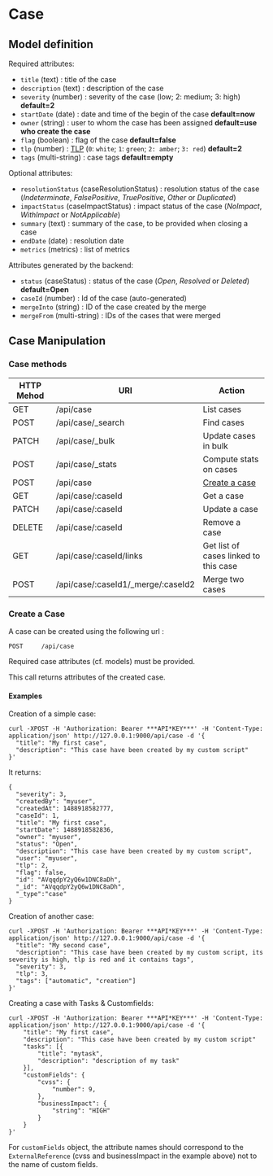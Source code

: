 # Case

## Model definition

Required attributes:
 - `title` (text) : title of the case
 - `description` (text) : description of the case
 - `severity` (number) : severity of the case (low; 2: medium; 3: high) **default=2**
 - `startDate` (date) : date and time of the begin of the case **default=now**
 - `owner` (string) : user to whom the case has been assigned **default=use who create the case**
 - `flag` (boolean) : flag of the case **default=false**
 - `tlp` (number) : [TLP](https://www.us-cert.gov/tlp) (`0`: `white`; `1`: `green`; `2: amber`;
 `3: red`) **default=2**
 - `tags` (multi-string) : case tags **default=empty**

Optional attributes:
 - `resolutionStatus` (caseResolutionStatus) : resolution status of the case (*Indeterminate*, *FalsePositive*,
 *TruePositive*, *Other* or *Duplicated*)
 - `impactStatus` (caseImpactStatus) : impact status of the case (*NoImpact*, *WithImpact* or *NotApplicable*)
 - `summary` (text) : summary of the case, to be provided when closing a case
 - `endDate` (date) : resolution date
 - `metrics` (metrics) : list of metrics

Attributes generated by the backend:
 - `status` (caseStatus) : status of the case (*Open*, *Resolved* or *Deleted*) **default=Open**
 - `caseId` (number) : Id of the case (auto-generated)
 - `mergeInto` (string) : ID of the case created by the merge
 - `mergeFrom` (multi-string) :  IDs of the cases that were merged

## Case Manipulation

### Case methods

|HTTP Mehod |URI                                     |Action                                |
|-----------|----------------------------------------|--------------------------------------|
|GET        |/api/case                               |List cases                            |
|POST       |/api/case/_search                       |Find cases                            |
|PATCH      |/api/case/_bulk                         |Update cases in bulk                  |
|POST       |/api/case/_stats                        |Compute stats on cases                |
|POST       |/api/case                               |[Create a case](#create-a-case)       |
|GET        |/api/case/:caseId                       |Get a case                            |
|PATCH      |/api/case/:caseId                       |Update a case                         |
|DELETE     |/api/case/:caseId                       |Remove a case                         |
|GET        |/api/case/:caseId/links                 |Get list of cases linked to this case |
|POST       |/api/case/:caseId1/_merge/:caseId2      |Merge two cases                       |


### Create a Case

A case can be created using the following url :
```
POST     /api/case
```
Required case attributes (cf. models) must be provided.

This call returns attributes of the created case.

#### Examples
Creation of a simple case:
```
curl -XPOST -H 'Authorization: Bearer ***API*KEY***' -H 'Content-Type: application/json' http://127.0.0.1:9000/api/case -d '{
  "title": "My first case",
  "description": "This case have been created by my custom script"
}'
```
It returns:
```
{
  "severity": 3,
  "createdBy": "myuser",
  "createdAt": 1488918582777,
  "caseId": 1,
  "title": "My first case",
  "startDate": 1488918582836,
  "owner": "myuser",
  "status": "Open",
  "description": "This case have been created by my custom script",
  "user": "myuser",
  "tlp": 2,
  "flag": false,
  "id": "AVqqdpY2yQ6w1DNC8aDh",
  "_id": "AVqqdpY2yQ6w1DNC8aDh",
  "_type":"case"
}
```

Creation of another case:
```
curl -XPOST -H 'Authorization: Bearer ***API*KEY***' -H 'Content-Type: application/json' http://127.0.0.1:9000/api/case -d '{
  "title": "My second case",
  "description": "This case have been created by my custom script, its severity is high, tlp is red and it contains tags",
  "severity": 3,
  "tlp": 3,
  "tags": ["automatic", "creation"]
}'
```

Creating a case with Tasks & Customfields:
```
curl -XPOST -H 'Authorization: Bearer ***API*KEY***' -H 'Content-Type: application/json' http://127.0.0.1:9000/api/case -d '{
    "title": "My first case",
    "description": "This case have been created by my custom script"
    "tasks": [{
        "title": "mytask",
        "description": "description of my task"
    }],
    "customFields": {
        "cvss": {
            "number": 9,
        },
        "businessImpact": {
            "string": "HIGH"
        }
    }
}'
```
For `customFields` object, the attribute names should correspond to the `ExternalReference` (cvss and businessImpact in the example above) not to the name of custom fields.
